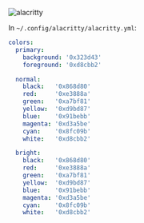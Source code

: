![alacritty](https://user-images.githubusercontent.com/37491630/74096695-f66ef380-4af9-11ea-9cda-ebb57583bee2.png)

In `~/.config/alacritty/alacritty.yml`:

```yaml
colors:
  primary:
    background: '0x323d43'
    foreground: '0xd8cbb2'

  normal:
    black:   '0x868d80'
    red:     '0xe3888a'
    green:   '0xa7bf81'
    yellow:  '0xd9bd87'
    blue:    '0x91bebb'
    magenta: '0xd3a5be'
    cyan:    '0x8fc09b'
    white:   '0xd8cbb2'

  bright:
    black:   '0x868d80'
    red:     '0xe3888a'
    green:   '0xa7bf81'
    yellow:  '0xd9bd87'
    blue:    '0x91bebb'
    magenta: '0xd3a5be'
    cyan:    '0x8fc09b'
    white:   '0xd8cbb2'
```
